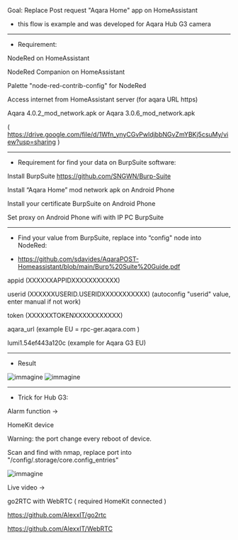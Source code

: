 Goal: Replace Post request "Aqara Home" app on HomeAssistant

-  this flow is example and was developed for Aqara Hub G3 camera

---

- Requirement:

NodeRed on HomeAssistant

NodeRed Companion on HomeAssistant

Palette "node-red-contrib-config" for NodeRed

Access internet from HomeAssistant server (for aqara URL https)

Aqara 4.0.2_mod_network.apk or Aqara 3.0.6_mod_network.apk

( https://drive.google.com/file/d/1Wfn_ynyCGvPwldjbbNGvZmYBKj5csuMy/view?usp=sharing )

---

- Requirement for find your data on BurpSuite software:

Install BurpSuite https://github.com/SNGWN/Burp-Suite

Install “Aqara Home” mod network apk on Android Phone

Install your certificate BurpSuite on Android Phone

Set proxy on Android Phone wifi with IP PC BurpSuite

---

- Find your value from BurpSuite, replace into “config" node into NodeRed:

- https://github.com/sdavides/AqaraPOST-Homeassistant/blob/main/Burp%20Suite%20Guide.pdf

appid	(XXXXXXAPPIDXXXXXXXXXXX)

userid	(XXXXXXUSERID.USERIDXXXXXXXXXXX)    (autoconfig "userid" value, enter manual if not work)

token	(XXXXXXTOKENXXXXXXXXXXX)

aqara_url	(example EU = rpc-ger.aqara.com )

lumi1.54ef443a120c (example for Aqara G3 EU)

---

- Result

![immagine](https://github.com/sdavides/AqaraPOST-Homeassistant/assets/31100253/92e05aa3-8dd3-4257-9c3b-ccc84f4e65d8)
![immagine](https://github.com/sdavides/AqaraPOST-Homeassistant/assets/31100253/316750b5-7ddb-4539-a2b8-c157d262215c)

---

- Trick for Hub G3:

Alarm function ->

HomeKit device

Warning: the port change every reboot of device. 

Scan and find with nmap, replace port into "/config/.storage/core.config_entries"

![immagine](https://github.com/sdavides/AqaraPOST-Homeassistant/assets/31100253/000112ab-1acf-4f88-b634-024df5a6c554)


Live video ->

go2RTC with WebRTC ( required HomeKit connected )

https://github.com/AlexxIT/go2rtc

https://github.com/AlexxIT/WebRTC



